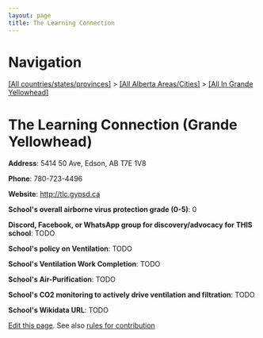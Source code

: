 ```yaml
---
layout: page
title: The Learning Connection
---
```

# Navigation

[[All countries/states/provinces]](../../..) > [[All Alberta Areas/Cities]](../..) > [[All In Grande Yellowhead]](..)

# The Learning Connection (Grande Yellowhead)

**Address**: 5414 50 Ave, Edson, AB T7E 1V8

**Phone**: 780-723-4496

**Website**: <http://tlc.gypsd.ca>

**School's overall airborne virus protection grade (0-5)**: 0

**Discord, Facebook, or WhatsApp group for discovery/advocacy for THIS school**: TODO

**School's policy on Ventilation**: TODO

**School's Ventilation Work Completion**: TODO

**School's Air-Purification**: TODO

**School's CO2 monitoring to actively drive ventilation and filtration**: TODO

**School's Wikidata URL**: TODO


[Edit this page](https://github.com/ventilate-schools/AB/edit/main/./Grande_Yellowhead/The_Learning_Connection.md). See also [rules for contribution](../../../contribution-rules/)